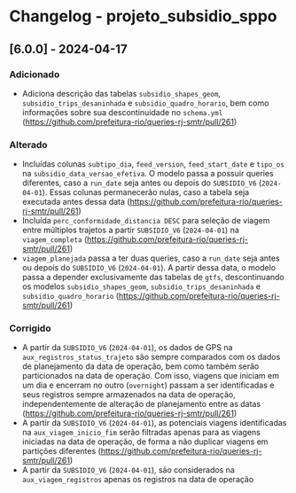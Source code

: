 # Changelog - projeto_subsidio_sppo

## [6.0.0] - 2024-04-17

### Adicionado

- Adiciona descrição das tabelas `subsidio_shapes_geom`, `subsidio_trips_desaninhada` e `subsidio_quadro_horario`, bem como informações sobre sua descontinuidade no `schema.yml` (https://github.com/prefeitura-rio/queries-rj-smtr/pull/261)

### Alterado

- Incluídas colunas `subtipo_dia`, `feed_version`, `feed_start_date` e `tipo_os` na `subsidio_data_versao_efetiva`. O modelo passa a possuir queries diferentes, caso a `run_date` seja antes ou depois do `SUBSIDIO_V6` (`2024-04-01`). Essas colunas permanecerão nulas, caso a tabela seja executada antes dessa data (https://github.com/prefeitura-rio/queries-rj-smtr/pull/261)
- Incluída `perc_conformidade_distancia DESC` para seleção de viagem entre múltiplos trajetos a partir `SUBSIDIO_V6` (`2024-04-01`) na `viagem_completa` (https://github.com/prefeitura-rio/queries-rj-smtr/pull/261)
- `viagem_planejada` passa a ter duas queries, caso a `run_date` seja antes ou depois do `SUBSIDIO_V6` (`2024-04-01`). A partir dessa data, o modelo passa a depender exclusivamente das tabelas de `gtfs`, descontinuando os modelos `subsidio_shapes_geom`, `subsidio_trips_desaninhada` e `subsidio_quadro_horario` (https://github.com/prefeitura-rio/queries-rj-smtr/pull/261)

### Corrigido

- A partir da `SUBSIDIO_V6` (`2024-04-01`), os dados de GPS na `aux_registros_status_trajeto` são sempre comparados com os dados de planejamento da data de operação, bem como também serão particionados na data de operação. Com isso, viagens que iniciam em um dia e encerram no outro (`overnight`) passam a ser identificadas e seus registros sempre armazenados na data de operação, independentemente de alteração de planejamento entre as datas (https://github.com/prefeitura-rio/queries-rj-smtr/pull/261)
- A partir da `SUBSIDIO_V6` (`2024-04-01`), as potenciais viagens identificadas na `aux_viagem_inicio_fim` serão filtradas apenas para as viagens iniciadas na data de operação, de forma a não duplicar viagens em partições diferentes (https://github.com/prefeitura-rio/queries-rj-smtr/pull/261)
- A partir da `SUBSIDIO_V6` (`2024-04-01`), são considerados na `aux_viagem_registros` apenas os registros na data de operação
